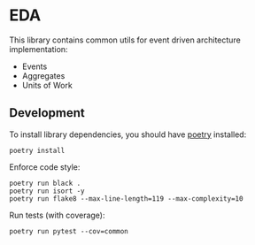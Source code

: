 # EDA

This library contains common utils for event driven architecture implementation:

- Events
- Aggregates
- Units of Work

## Development

To install library dependencies, you should have [poetry](https://github.com/python-poetry/poetry) installed:

```shell script
poetry install
```

Enforce code style:
```shell script
poetry run black .
poetry run isort -y
poetry run flake8 --max-line-length=119 --max-complexity=10
```

Run tests (with coverage):
```shell script
poetry run pytest --cov=common
```
